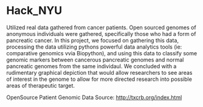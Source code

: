 # Hack_NYU
Utilized real data gathered from cancer patients. Open sourced genomes of anonymous individuals were gathered, specifically those who had a form of pancreatic cancer. In this project, we focused on gathering this data, processing the data utilizing pythons powerful data analytics tools (ie: comparative genomics vvia Biopython), and using this data to classify some genomic markers between cancerous pancreatic genomes and normal pancreatic genomes from the same individaul. We concluded with a rudimentary graphical depiction that would allow researchers to see areas of interest in the genome to allow for more directed research into possible areas of therapeutic target.

OpenSource Patient Genomic Data Source:
http://txcrb.org/index.html
